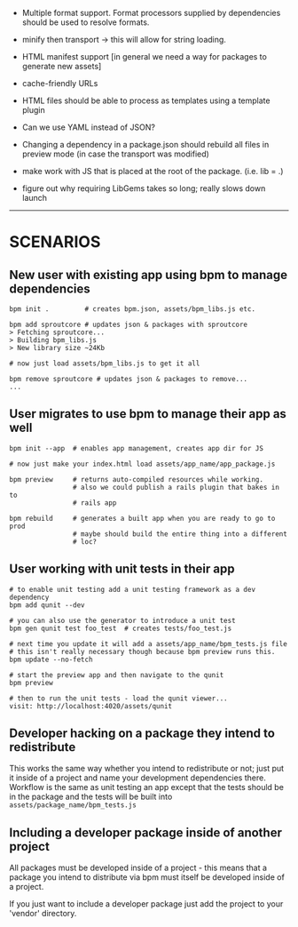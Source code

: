 
* Multiple format support.  Format processors supplied by dependencies should
  be used to resolve formats.
  
* minify then transport -> this will allow for string loading.

* HTML manifest support [in general we need a way for packages to generate new assets]

* cache-friendly URLs

* HTML files should be able to process as templates using a template plugin

* Can we use YAML instead of JSON?

* Changing a dependency in a package.json should rebuild all files in preview mode (in case the transport was modified)

* make work with JS that is placed at the root of the package. (i.e. lib = .)

* figure out why requiring LibGems takes so long; really slows down launch


----------------

# SCENARIOS

## New user with existing app using bpm to manage dependencies

    bpm init .         # creates bpm.json, assets/bpm_libs.js etc.
    
    bpm add sproutcore # updates json & packages with sproutcore
    > Fetching sproutcore...
    > Building bpm_libs.js
    > New library size ~24Kb
    
    # now just load assets/bpm_libs.js to get it all
    
    bpm remove sproutcore # updates json & packages to remove...
    ...
    
## User migrates to use bpm to manage their app as well

    bpm init --app  # enables app management, creates app dir for JS
    
    # now just make your index.html load assets/app_name/app_package.js
    
    bpm preview     # returns auto-compiled resources while working.
                    # also we could publish a rails plugin that bakes in to 
                    # rails app
    
    bpm rebuild     # generates a built app when you are ready to go to prod
                    # maybe should build the entire thing into a different 
                    # loc?
    
## User working with unit tests in their app

    # to enable unit testing add a unit testing framework as a dev dependency
    bpm add qunit --dev
    
    # you can also use the generator to introduce a unit test
    bpm gen qunit test foo_test  # creates tests/foo_test.js
    
    # next time you update it will add a assets/app_name/bpm_tests.js file
    # this isn't really necessary though because bpm preview runs this.
    bpm update --no-fetch
    
    # start the preview app and then navigate to the qunit
    bpm preview
    
    # then to run the unit tests - load the qunit viewer...
    visit: http://localhost:4020/assets/qunit 
    
## Developer hacking on a package they intend to redistribute

This works the same way whether you intend to redistribute or not; just put
it inside of a project and name your development dependencies there.  Workflow
is the same as unit testing an app except that the tests should be in the 
package and the tests will be built into `assets/package_name/bpm_tests.js`

## Including a developer package inside of another project

All packages must be developed inside of a project - this means that a package
you intend to distribute via bpm must itself be developed inside of a project.

If you just want to include a developer package just add the project to your 
'vendor' directory.
     